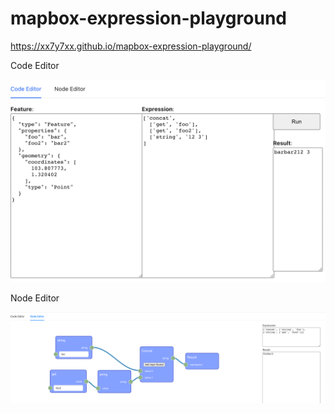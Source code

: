 # mapbox-expression-playground

https://xx7y7xx.github.io/mapbox-expression-playground/

Code Editor

![](snapshot.png)

Node Editor

![](snapshot-node-editor.png)
